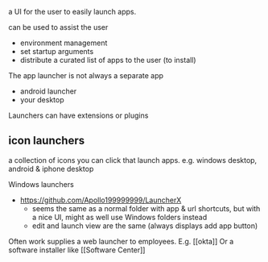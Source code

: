 a UI for the user to easily launch apps.

can be used to assist the user
- environment management
- set startup arguments
- distribute a curated list of apps to the user (to install)

The app launcher is not always a separate app
- android launcher
- your desktop

Launchers can have extensions or plugins

## icon launchers
a collection of icons you can click that launch apps.
e.g. windows desktop, android & iphone desktop

Windows launchers
- https://github.com/Apollo199999999/LauncherX 
	- seems the same as a normal  folder with app & url shortcuts, but with a nice UI, might as well use Windows folders instead
	- edit and launch view are the same (always displays add app button)

Often work supplies a web launcher to employees. E.g. [[okta]]
Or a software installer like [[Software Center]]
